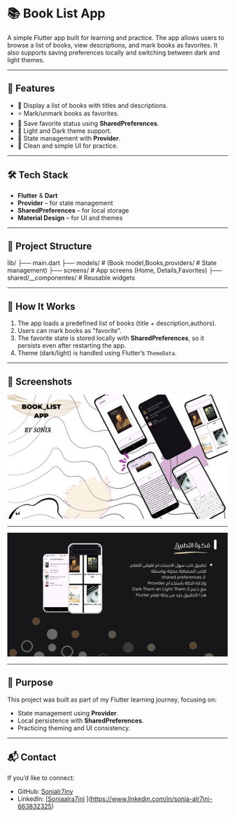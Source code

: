# 📚 Book List App

A simple Flutter app built for learning and practice. The app allows users to browse a list of books, view descriptions, and mark books as favorites. It also supports saving preferences locally and switching between dark and light themes.

---

## 🚀 Features
- 📖 Display a list of books with titles and descriptions.  
- ⭐ Mark/unmark books as favorites.  
- 💾 Save favorite status using **SharedPreferences**.  
- 🎨 Light and Dark theme support.  
- 🔄 State management with **Provider**.  
- 📱 Clean and simple UI for practice.

---

## 🛠️ Tech Stack
- **Flutter** & **Dart**  
- **Provider** – for state management  
- **SharedPreferences** – for local storage  
- **Material Design** – for UI and themes  

---

## 📂 Project Structure
lib/
├── main.dart
├── models/ # (Book model,Books,providers/ # State management)
├── screens/ # App screens (Home, Details,Favorites)
├── shared/__componentes/ # Reusable widgets


--------

## 📖 How It Works
1. The app loads a predefined list of books (title + description,authors).  
2. Users can mark books as "favorite".  
3. The favorite state is stored locally with **SharedPreferences**, so it persists even after restarting the app.  
4. Theme (dark/light) is handled using Flutter’s `ThemeData`.  

---

## 📸 Screenshots
![Book List App](screenshots/Book_List%20app_.png)

---------------------

![Idea App](screenshots/idea.png)

---

## 🎯 Purpose
This project was built as part of my Flutter learning journey, focusing on:  
- State management using **Provider**.  
- Local persistence with **SharedPreferences**.  
- Practicing theming and UI consistency.  

---

## 📬 Contact
If you’d like to connect:  
- GitHub: [Sonialr7iny](https://github.com/Sonialr7iny)  
- LinkedIn: [[Soniaalra7ini](www.linkedin.com/in/sonia-alr7ini-663832325)  ](https://www.linkedin.com/in/sonia-alr7ini-663832325)
